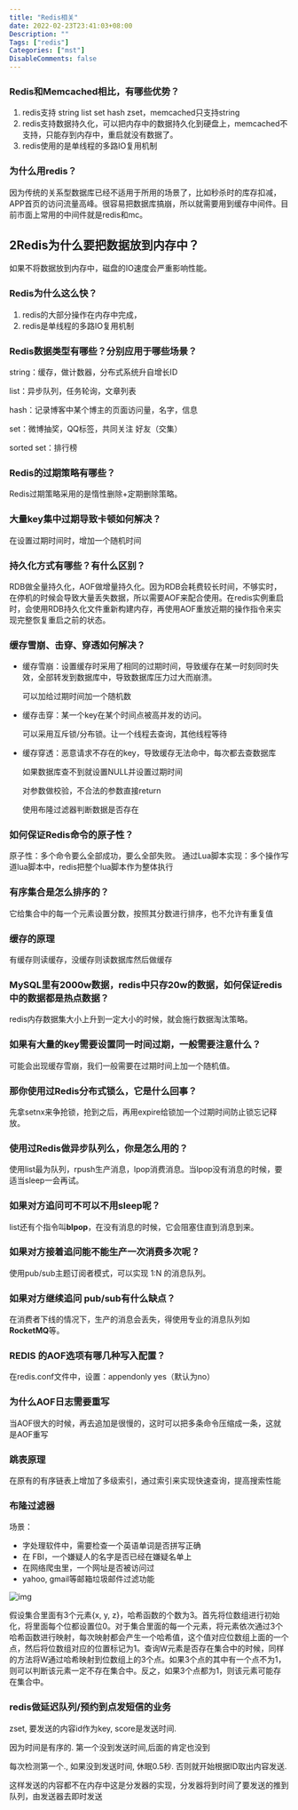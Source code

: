 ```yaml
---
title: "Redis相关"
date: 2022-02-23T23:41:03+08:00
Description: ""
Tags: ["redis"]
Categories: ["mst"]
DisableComments: false
---
```

### Redis和Memcached相比，有哪些优势？

1. redis支持 string list set hash zset，memcached只支持string
2. redis支持数据持久化，可以把内存中的数据持久化到硬盘上，memcached不支持，只能存到内存中，重启就没有数据了。
3. redis使用的是单线程的多路IO复用机制

### 为什么用redis？

因为传统的关系型数据库已经不适用于所用的场景了，比如秒杀时的库存扣减，APP首页的访问流量高峰。很容易把数据库搞崩，所以就需要用到缓存中间件。目前市面上常用的中间件就是redis和mc。

## 2Redis为什么要把数据放到内存中？

如果不将数据放到内存中，磁盘的IO速度会严重影响性能。

### Redis为什么这么快？

1. redis的大部分操作在内存中完成，
2. redis是单线程的多路IO复用机制

### Redis数据类型有哪些？分别应用于哪些场景？

string：缓存，做计数器，分布式系统升自增长ID

list：异步队列，任务轮询，文章列表

hash：记录博客中某个博主的页面访问量，名字，信息

set：微博抽奖，QQ标签，共同关注 好友（交集）

sorted set：排行榜

### Redis的过期策略有哪些？

Redis过期策略采用的是惰性删除+定期删除策略。

### 大量key集中过期导致卡顿如何解决？

在设置过期时间时，增加一个随机时间

### 持久化方式有哪些？有什么区别？

RDB做全量持久化，AOF做增量持久化。因为RDB会耗费较长时间，不够实时，在停机的时候会导致大量丢失数据，所以需要AOF来配合使用。在redis实例重启时，会使用RDB持久化文件重新构建内存，再使用AOF重放近期的操作指令来实现完整恢复重启之前的状态。

### 缓存雪崩、击穿、穿透如何解决？

- 缓存雪崩：设置缓存时采用了相同的过期时间，导致缓存在某一时刻同时失效，全部转发到数据库中，导致数据库压力过大而崩溃。
  
  可以加给过期时间加一个随机数
  
- 缓存击穿：某一个key在某个时间点被高并发的访问。
  
  可以采用互斥锁/分布锁。让一个线程去查询，其他线程等待
  
- 缓存穿透：恶意请求不存在的key，导致缓存无法命中，每次都去查数据库
  
  如果数据库查不到就设置NULL并设置过期时间
  
  对参数做校验，不合法的参数直接return
  
  使用布隆过滤器判断数据是否存在
  

### 如何保证Redis命令的原子性？

原子性：多个命令要么全部成功，要么全部失败。
通过Lua脚本实现：多个操作写道lua脚本中，redis把整个lua脚本作为整体执行

### 有序集合是怎么排序的？

它给集合中的每一个元素设置分数，按照其分数进行排序，也不允许有重复值

### 缓存的原理

有缓存则读缓存，没缓存则读数据库然后做缓存

### MySQL里有2000w数据，redis中只存20w的数据，如何保证redis中的数据都是热点数据？

redis内存数据集大小上升到一定大小的时候，就会施行数据淘汰策略。

### 如果有大量的key需要设置同一时间过期，一般需要注意什么？

可能会出现缓存雪崩，我们一般需要在过期时间上加一个随机值。

### 那你使用过Redis分布式锁么，它是什么回事？

先拿setnx来争抢锁，抢到之后，再用expire给锁加一个过期时间防止锁忘记释放。

### 使用过Redis做异步队列么，你是怎么用的？

使用list最为队列，rpush生产消息，lpop消费消息。当lpop没有消息的时候，要适当sleep一会再试。

### 如果对方追问可不可以不用sleep呢？

list还有个指令叫**blpop**，在没有消息的时候，它会阻塞住直到消息到来。

### 如果对方接着追问能不能生产一次消费多次呢？

使用pub/sub主题订阅者模式，可以实现 1:N 的消息队列。

### 如果对方继续追问 pub/sub有什么缺点？

在消费者下线的情况下，生产的消息会丢失，得使用专业的消息队列如**RocketMQ**等。

### REDIS 的AOF选项有哪几种写入配置？

在redis.conf文件中，设置：appendonly yes（默认为no）

### 为什么AOF日志需要重写

当AOF很大的时候，再去追加是很慢的，这时可以把多条命令压缩成一条，这就是AOF重写

### 跳表原理

在原有的有序链表上增加了多级索引，通过索引来实现快速查询，提高搜索性能

### 布隆过滤器

场景：

- 字处理软件中，需要检查一个英语单词是否拼写正确
- 在 FBI，一个嫌疑人的名字是否已经在嫌疑名单上
- 在网络爬虫里，一个网址是否被访问过
- yahoo, gmail等邮箱垃圾邮件过滤功能

![img](https://images2015.cnblogs.com/blog/1030776/201701/1030776-20170106143141784-1475031003.png)

假设集合里面有3个元素{x, y, z}，哈希函数的个数为3。首先将位数组进行初始化，将里面每个位都设置位0。对于集合里面的每一个元素，将元素依次通过3个哈希函数进行映射，每次映射都会产生一个哈希值，这个值对应位数组上面的一个点，然后将位数组对应的位置标记为1。查询W元素是否存在集合中的时候，同样的方法将W通过哈希映射到位数组上的3个点。如果3个点的其中有一个点不为1，则可以判断该元素一定不存在集合中。反之，如果3个点都为1，则该元素可能存在集合中。

### redis做延迟队列/预约到点发短信的业务

zset, 要发送的内容id作为key, score是发送时间.

因为时间是有序的. 第一个没到发送时间,后面的肯定也没到

每次检测第一个., 如果没到发送时间, 休眠0.5秒. 否则就开始根据ID取出内容发送.

这样发送的内容都不在内存中这是分发器的实现，分发器将到时间了要发送的推到队列，由发送器去即时发送
